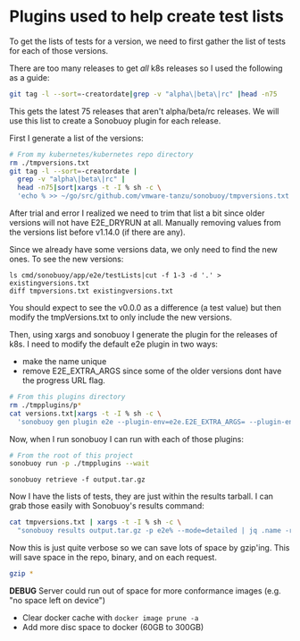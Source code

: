 # Plugins used to help create test lists

To get the lists of tests for a version, we need to first gather the list of tests for each of those versions.

There are too many releases to get _all_ k8s releases so I used the following as a guide:

```bash
git tag -l --sort=-creatordate|grep -v "alpha\|beta\|rc" |head -n75
```

This gets the latest 75 releases that aren't alpha/beta/rc releases. We will use this list
to create a Sonobuoy plugin for each release.

First I generate a list of the versions:
```bash
# From my kubernetes/kubernetes repo directory
rm ./tmpversions.txt
git tag -l --sort=-creatordate |
  grep -v "alpha\|beta\|rc" |
  head -n75|sort|xargs -t -I % sh -c \
  'echo % >> ~/go/src/github.com/vmware-tanzu/sonobuoy/tmpversions.txt'
```

After trial and error I realized we need to trim that list a bit since
older versions will not have E2E_DRYRUN at all. Manually removing values from the versions list
before v1.14.0 (if there are any).

Since we already have some versions data, we only need to find the new ones. To see the new versions:
```
ls cmd/sonobuoy/app/e2e/testLists|cut -f 1-3 -d '.' > existingversions.txt
diff tmpversions.txt existingversions.txt
```

You should expect to see the v0.0.0 as a difference (a test value) but then modify the tmpVersions.txt to only include the new versions.

Then, using xargs and sonobuoy I generate the plugin for the releases of k8s. I need to modify the default e2e plugin in two ways:
 - make the name unique
 - remove E2E_EXTRA_ARGS since some of the older versions dont have the progress URL flag.

```bash
# From this plugins directory
rm ./tmpplugins/p*
cat versions.txt|xargs -t -I % sh -c \
  'sonobuoy gen plugin e2e --plugin-env=e2e.E2E_EXTRA_ARGS= --plugin-env=e2e.E2E_DRYRUN=true --kubernetes-version=% | sed "s/plugin-name: e2e/plugin-name: e2e%/" > ./tmpplugins/p%.yaml'
```

Now, when I run sonobuoy I can run with each of those plugins:

```bash
# From the root of this project
sonobuoy run -p ./tmpplugins --wait
```

```gotemplate
sonobuoy retrieve -f output.tar.gz
```

Now I have the lists of tests, they are just within the results tarball. I can grab those easily
with Sonobuoy's results command:

```bash
cat tmpversions.txt | xargs -t -I % sh -c \
  "sonobuoy results output.tar.gz -p e2e% --mode=detailed | jq .name -r | sort > ./cmd/sonobuoy/app/e2e/testLists/%"
```

Now this is just quite verbose so we can save lots of space by gzip'ing. This will save space in the repo, binary, and
on each request.

```bash
gzip *
```

**DEBUG**
Server could run out of space for more conformance images (e.g. "no space left on device")
 - Clear docker cache with `docker image prune -a`
 - Add more disc space to docker (60GB to 300GB)